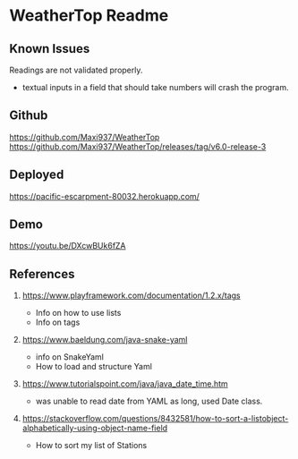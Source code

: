 # WeatherTop Readme

## Known Issues
Readings are not validated properly.
- textual inputs in a field that should take numbers will crash the program.

## Github
https://github.com/Maxi937/WeatherTop
https://github.com/Maxi937/WeatherTop/releases/tag/v6.0-release-3

## Deployed
https://pacific-escarpment-80032.herokuapp.com/

## Demo
https://youtu.be/DXcwBUk6fZA

## References
1. https://www.playframework.com/documentation/1.2.x/tags
   - Info on how to use lists
   - Info on tags

2. https://www.baeldung.com/java-snake-yaml
   - info on SnakeYaml
   - How to load and structure Yaml

3. https://www.tutorialspoint.com/java/java_date_time.htm
   - was unable to read date from YAML as long, used Date class.

4. https://stackoverflow.com/questions/8432581/how-to-sort-a-listobject-alphabetically-using-object-name-field
   - How to sort my list of Stations


